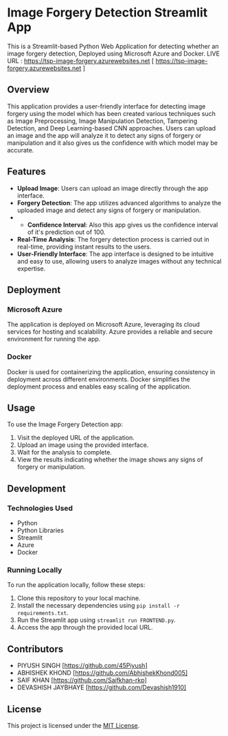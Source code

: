 # Image Forgery Detection Streamlit App

This is a Streamlit-based Python Web Application for detecting whether an image forgery detection, Deployed using Microsoft Azure and Docker.
LIVE URL : https://tsp-image-forgery.azurewebsites.net 
           [ https://tsp-image-forgery.azurewebsites.net ]

## Overview

This application provides a user-friendly interface for detecting image forgery using the model which has been created various techniques such as Image Preprocessing, 
Image Manipulation Detection,  Tampering Detection, and Deep Learning-based CNN approaches. Users can upload an image and the app will analyze it to detect any signs of 
forgery or manipulation and it also gives us the confidence with which model may be accurate.

## Features

- **Upload Image**: Users can upload an image directly through the app interface.
- **Forgery Detection**: The app utilizes advanced algorithms to analyze the uploaded image and detect any signs of forgery or manipulation.
- - **Confidence Interval**: Also this app gives us the confidence interval of it's prediction out of 100.
- **Real-Time Analysis**: The forgery detection process is carried out in real-time, providing instant results to the users.
- **User-Friendly Interface**: The app interface is designed to be intuitive and easy to use, allowing users to analyze images without any technical expertise.

## Deployment

### Microsoft Azure

The application is deployed on Microsoft Azure, leveraging its cloud services for hosting and scalability. Azure provides a reliable and secure environment for running the app.

### Docker

Docker is used for containerizing the application, ensuring consistency in deployment across different environments. Docker simplifies the deployment process and enables easy scaling of the application.

## Usage

To use the Image Forgery Detection app:

1. Visit the deployed URL of the application.
2. Upload an image using the provided interface.
3. Wait for the analysis to complete.
4. View the results indicating whether the image shows any signs of forgery or manipulation.

## Development

### Technologies Used

- Python
- Python Libraries
- Streamlit
- Azure
- Docker

### Running Locally

To run the application locally, follow these steps:

1. Clone this repository to your local machine.
2. Install the necessary dependencies using `pip install -r requirements.txt`.
3. Run the Streamlit app using `streamlit run FRONTEND.py`.
4. Access the app through the provided local URL.

## Contributors

- PIYUSH SINGH [https://github.com/45Piyush]
- ABHISHEK KHOND [https://github.com/AbhishekKhond005]
- SAIF KHAN [https://github.com/Saifkhan-rkp]
- DEVASHISH JAYBHAYE [https://github.com/Devashish1910]

## License

This project is licensed under the [MIT License](LICENSE).
